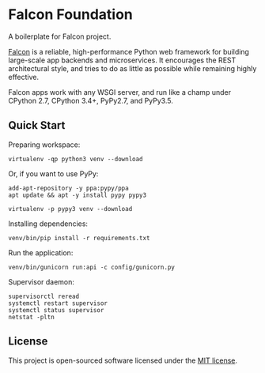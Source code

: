 # Falcon Foundation

A boilerplate for Falcon project.

[Falcon][falcon] is a reliable, high-performance Python web framework for building large-scale app backends and microservices. It encourages the REST architectural style, and tries to do as little as possible while remaining highly effective.

Falcon apps work with any WSGI server, and run like a champ under CPython 2.7, CPython 3.4+, PyPy2.7, and PyPy3.5.

## Quick Start

Preparing workspace:

```
virtualenv -qp python3 venv --download
```

Or, if you want to use PyPy:

```
add-apt-repository -y ppa:pypy/ppa
apt update && apt -y install pypy pypy3

virtualenv -p pypy3 venv --download
```

Installing dependencies:

```
venv/bin/pip install -r requirements.txt
```

Run the application:

```
venv/bin/gunicorn run:api -c config/gunicorn.py
```

Supervisor daemon:

```
supervisorctl reread
systemctl restart supervisor
systemctl status supervisor
netstat -pltn
```

## License

This project is open-sourced software licensed under the [MIT license](./license.txt).


[falcon]:https://falconframework.org/
